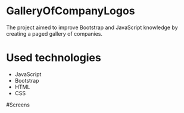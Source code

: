 # GalleryOfCompanyLogos

The project aimed to improve Bootstrap and JavaScript knowledge by creating a paged gallery of companies.

# Used technologies

 - JavaScript
 - Bootstrap
 - HTML
 - CSS
 
 #Screens

